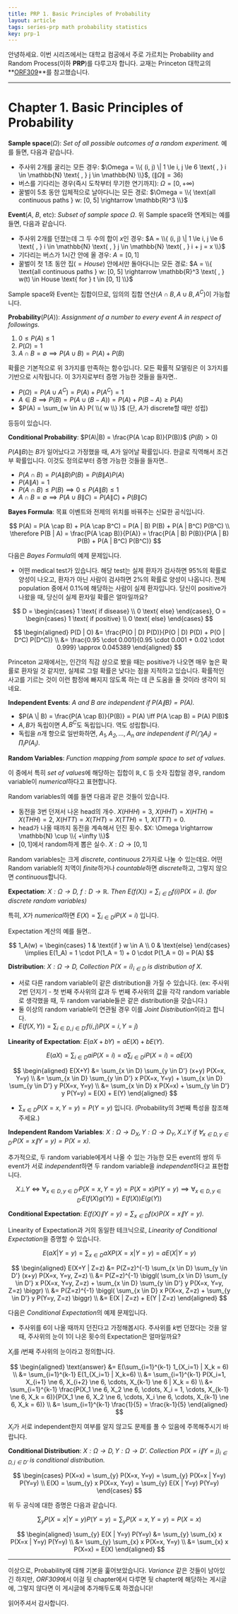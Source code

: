 ```yaml
---
title: PRP 1. Basic Principles of Probability
layout: article
tags: series-prp math probability statistics
key: prp-1
---
```


안녕하세요.
이번 시리즈에서는 대학교 컴공에서 주로 가르치는 Probability and Random Process(이하 **PRP**)를 다루고자 합니다.
교재는 Princeton 대학교의 **[ORF309](https://web.math.princeton.edu/~rvan/ORF309.pdf)**를 참고했습니다.

---
# Chapter 1. Basic Principles of Probability

**Sample space**($\Omega$): *Set of all possible outcomes of a random experiment.* 예를 들면, 다음과 같습니다.

- 주사위 2개를 굴리는 모든 경우: $\Omega = \\{ (i, j) \| 1 \le i, j \le 6 \text{ , } i \in \mathbb{N} \text{ , } j \in \mathbb{N} \\}$, $( \| \Omega \| = 36)$
- 버스를 기다리는 경우(즉시 도착부터 무기한 연기까지): $\Omega = [0, +\infty)$
- 꿀벌이 5초 동안 입체적으로 날아다니는 모든 경로: $\Omega = \\{ \text{all continuous paths } w: [0, 5] \rightarrow \mathbb{R}^3 \\}$

**Event**($A$, $B$, etc): *Subset of sample space $\Omega$*. 위 Sample space와 연계되는 예를 들면, 다음과 같습니다.

- 주사위 2개를 던졌는데 그 두 수의 합이 $x$인 경우: $A = \\{ (i, j) \| 1 \le i, j \le 6 \text{ , } i \in \mathbb{N} \text{ , } j \in \mathbb{N} \text{ , } i + j = x \\}$
- 기다리는 버스가 1시간 안에 올 경우: $A = [0, 1]$
- 꿀벌이 첫 1초 동안 집($=House$) 안에서만 돌아다니는 모든 경로: $A = \\{ \text{all continuous paths } w: [0, 5] \rightarrow \mathbb{R}^3 \text{ , } w(t) \in House \text{ for } t \in [0, 1] \\}$

Sample space와 Event는 집합이므로, 임의의 집합 연산($A \cap B, A \cup B, A^C$)이 가능합니다.

**Probability**($P(A)$): *Assignment of a number to every event $A$ in respect of followings.*

1. $0 \le P(A) \le 1$
2. $P(\Omega) = 1$
3. $A \cap B = \emptyset \implies P(A \cup B) = P(A) + P(B)$

확률은 기본적으로 위 3가지를 만족하는 함수입니다. 모든 확률적 모델링은 이 3가지를 기반으로 시작됩니다. 이 3가지로부터 증명 가능한 것들을 들자면..

- $P(\Omega) = P(A \cup A^C) = P(A) + P(A^C) = 1$
- $A \in B \implies P(B) = P(A \cup (B-A)) = P(A) + P(B-A) \geq P(A)$
- $P(A) = \sum_{w \in A} P( \\{ w \\} )$ (단, $A$가 discrete할 때만 성립)

등등이 있습니다.

**Conditional Probability**: $P(A\|B) = \frac{P(A \cap B)}{P(B)}$ ($P(B) > 0$)

$P(A\|B)$는 $B$가 일어났다고 가정했을 때, $A$가 일어날 확률입니다. 한글로 직역해서 조건부 확률입니다. 이것도 정의로부터 증명 가능한 것들을 들자면..

- $P(A \cap B) = P(A \| B) P(B) = P(B \| A) P(A)$
- $P(A \| A) = 1$
- $P(A \cap B) \le P(B) \implies 0 \le P(A \| B) \le 1$
- $A \cap B = \emptyset \implies P(A \cup B \| C) = P(A \| C) + P(B \| C)$

**Bayes Formula**: 목표 이벤트와 전제의 위치를 바꿔주는 신묘한 공식입니다.

$$
P(A) = P(A \cap B) + P(A \cap B^C) = P(A | B) P(B) + P(A | B^C) P(B^C) \\
\therefore P(B | A) = \frac{P(A \cap B)}{P(A)} = \frac{P(A | B) P(B)}{P(A | B) P(B) + P(A | B^C) P(B^C)}
$$

다음은 *Bayes Formula*의 예제 문제입니다.

- 어떤 medical test가 있습니다. 해당 test는 실제 환자가 검사하면 95%의 확률로 양성이 나오고, 환자가 아닌 사람이 검사하면 2%의 확률로 양성이 나옵니다. 전체 population 중에서 0.1%에 해당하는 사람이 실제 환자입니다. 당신이 positive가 나왔을 때, 당신이 실제 환자일 확률은 얼마일까요?

$$
D = \begin{cases} 1 \text{ if disease} \\ 0 \text{ else} \end{cases},
O = \begin{cases} 1 \text{ if positive} \\ 0 \text{ else} \end{cases}
$$

$$
\begin{aligned}
P(D | O) &= \frac{P(O | D) P(D)}{P(O | D) P(D) + P(O | D^C) P(D^C)} \\
&= \frac{0.95 \cdot 0.001}{0.95 \cdot 0.001 + 0.02 \cdot 0.999} \approx 0.045389
\end{aligned}
$$

Princeton 교재에서는, 인간의 직감 상으로 봤을 때는 positive가 나오면 매우 높은 확률로 환자일 것 같지만, 실제로 그럴 확률은 낮다는 점을 지적하고 있습니다. 확률적인 사고를 기르는 것이 이런 함정에 빠지지 않도록 하는 데 큰 도움을 줄 것이라 생각이 되네요.

**Independent Events**: *$A$ and $B$ are independent if $P(A \| B) = P(A)$.*

- $P(A \| B) = \frac{P(A \cap B)}{P(B)} = P(A) \iff P(A \cap B) = P(A) P(B)$
- $A, B$가 독립이면 $A, B^C$도 독립입니다. 역도 성립합니다.
- 독립을 $n$개 항으로 일반화하면, *$A_1, A_2, \ldots, A_n$ are independent if $P(\bigcap_i A_i) = \prod_i P(A_i)$.*

**Random Variables**: *Function mapping from sample space to set of values.*

이 중에서 특히 *set of values*에 해당하는 집합이 $\mathbb{R}, \mathbb{C}$ 등 숫자 집합일 경우, random variable이 *numerical*하다고 표현합니다.

Random variables의 예를 들면 다음과 같은 것들이 있습니다.

- 동전을 3번 던져서 나온 head의 개수. $X(HHH) = 3$, $X(HHT) = X(HTH) = X(THH) = 2$, $X(HTT) = X(THT) = X(TTH) = 1$, $X(TTT) = 0$.
- head가 나올 때까지 동전을 계속해서 던진 횟수. $X: \Omega \rightarrow \mathbb{N} \cup \\{ +\infty \\}$
- $[0, 1]$에서 random하게 뽑은 실수. $X: \Omega \rightarrow [0, 1]$

Random variables는 크게 *discrete*, *continuous* 2가지로 나눌 수 있는데요. 어떤 Random variable의 치역이 *finite*하거나 *countable*하면 *discrete*하고, 그렇지 않으면 *continuous*합니다.

**Expectation**: *$X: \Omega \rightarrow D$, $f: D \rightarrow \mathbb{R}$. Then $E(f(X)) = \sum_{i \in D} f(i) P(X = i)$. (for discrete random variables)*

특히, $X$가 *numerical*하면 $E(X) = \sum_{i \in D} i P(X = i)$ 입니다.

Expectation 계산의 예를 들면..

$$
1_A(w) = \begin{cases} 1 & \text{if } w \in A \\ 0 & \text{else} \end{cases}
\implies E(1_A) = 1 \cdot P(1_A = 1) + 0 \cdot P(1_A = 0) = P(A)
$$

**Distribution**: *$X: \Omega \rightarrow D$, Collection $P(X = i)_{i \in D}$ is distribution of $X$.*

- 서로 다른 random variable이 같은 distribution을 가질 수 있습니다. (ex: 주사위 2번 던지기 - 첫 번째 주사위의 값과 두 번째 주사위의 값을 각각 random variable로 생각했을 때, 두 random variable들은 같은 distribution을 갖습니다.)
- 둘 이상의 random variable이 연관될 경우 이를 *Joint Distribution*이라고 합니다.
- $E(f(X, Y)) = \sum_{i \in D, j \in D'} f(i, j) P(X=i, Y=j)$

**Linearity of Expectation**: $E(aX + bY) = aE(X) + bE(Y)$.

$$E(aX) = \sum_{i \in D} ai P(X=i) = a \sum_{i \in D} i P(X=i) = aE(X)$$

$$
\begin{aligned}
E(X+Y) &= \sum_{x \in D} \sum_{y \in D'} (x+y) P(X=x, Y=y) \\
&= \sum_{x \in D} \sum_{y \in D'} x P(X=x, Y=y) + \sum_{x \in D} \sum_{y \in D'} y P(X=x, Y=y) \\
&= \sum_{x \in D} x P(X=x) + \sum_{y \in D'} y P(Y=y) = E(X) + E(Y)
\end{aligned}
$$

- $\sum_{x \in D} P(X=x, Y=y) = P(Y=y)$ 입니다. (Probability의 3번째 특성을 참조해주세요.)

**Independent Random Variables**: *$X: \Omega \rightarrow D_X, Y: \Omega \rightarrow D_Y, X \bot Y \text{ if } \forall_{x \in D, y \in D'} P(X=x \| Y=y) = P(X=x)$.*

추가적으로, 두 random variable에게서 나올 수 있는 가능한 모든 event의 쌍의 두 event가 서로 *independent*하면 두 random variable을 *independent*하다고 표현합니다.

$$
X \bot Y \iff \forall_{x \in D, y \in D'} P(X=x, Y=y) = P(X=x) P(Y=y)
\implies \forall_{x \in D, y \in D'} E(f(X) g(Y)) = E(f(X)) E(g(Y))
$$

**Conditional Expectation**: *$E(f(X) \| Y=y) = \sum_{x \in D} f(x) P(X=x \| Y=y)$.*

Linearity of Expectation과 거의 동일한 테크닉으로, *Linearity of Conditional Expectation*을 증명할 수 있습니다.

$$
E(aX | Y=y) = \sum_{x \in D} aX P(X=x | Y=y) = aE(X | Y=y)
$$

$$
\begin{aligned}
E(X+Y | Z=z) &= P(Z=z)^{-1} \sum_{x \in D} \sum_{y \in D'} (x+y) P(X=x, Y=y, Z=z) \\
&= P(Z=z)^{-1} \biggl( \sum_{x \in D} \sum_{y \in D'} x P(X=x, Y=y, Z=z) + \sum_{x \in D} \sum_{y \in D'} y P(X=x, Y=y, Z=z) \biggr) \\
&= P(Z=z)^{-1} \biggl( \sum_{x \in D} x P(X=x, Z=z) + \sum_{y \in D'} y P(Y=y, Z=z) \biggr) \\
&= E(X | Z=z) + E(Y | Z=z)
\end{aligned}
$$

다음은 *Conditional Expectation*의 예제 문제입니다.

- 주사위를 6이 나올 때까지 던진다고 가정해봅시다. 주사위를 $k$번 던졌다는 것을 알 때, 주사위의 눈이 $1$이 나온 횟수의 Expectation은 얼마일까요?

$X_i$를 $i$번째 주사위의 눈이라고 정의합니다.

$$
\begin{aligned}
\text{answer} &= E(\sum_{i=1}^{k-1} 1_{X_i=1} | X_k = 6) \\
&= \sum_{i=1}^{k-1} E(1_{X_i=1} | X_k=6) \\
&= \sum_{i=1}^{k-1} P(X_i=1, X_{i+1} \ne 6, X_{i+2} \ne 6, \cdots, X_{k-1} \ne 6 | X_k = 6) \\
&= \sum_{i=1}^{k-1} \frac{P(X_1 \ne 6, X_2 \ne 6, \cdots, X_i = 1, \cdots, X_{k-1} \ne 6, X_k = 6)}{P(X_1 \ne 6, X_2 \ne 6, \cdots, X_i \ne 6, \cdots, X_{k-1} \ne 6, X_k = 6)} \\
&= \sum_{i=1}^{k-1} \frac{1}{5} = \frac{k-1}{5}
\end{aligned}
$$

$X_i$가 서로 independent한지 여부를 알지 않고도 문제를 풀 수 있음에 주목해주시기 바랍니다.

**Conditional Distribution**: *$X: \Omega \rightarrow D, Y: \Omega \rightarrow D'$. Collection $P(X=i \| Y=j)_{i \in D, j \in D'}$ is conditional distribution.*

$$
\begin{cases}
P(X=x) = \sum_{y} P(X=x, Y=y) = \sum_{y} P(X=x | Y=y) P(Y=y) \\
E(X) = \sum_{y} x P(X=x, Y=y) = \sum_{y} E(X | Y=y) P(Y=y)
\end{cases}
$$

위 두 공식에 대한 증명은 다음과 같습니다.

$$
\sum_{y} P(X=x | Y=y) P(Y=y) = \sum_{y} P(X=x, Y=y) = P(X=x)
$$

$$
\begin{aligned}
\sum_{y} E(X | Y=y) P(Y=y) &= \sum_{y} \sum_{x} x P(X=x | Y=y) P(Y=y) \\
&= \sum_{y} \sum_{x} x P(X=x, Y=y) \\
&= \sum_{x} x P(X=x) = E(X)
\end{aligned}
$$

---

이상으로, Probability에 대해 기본을 훑어보았습니다. *Variance* 같은 것들이 남아있긴 하지만, *ORF309*에서 이걸 뒷 chapter에서 다루면 뒷 chapter에 해당하는 게시글에, 그렇지 않다면 이 게시글에 추가해두도록 하겠습니다!

읽어주셔서 감사합니다.